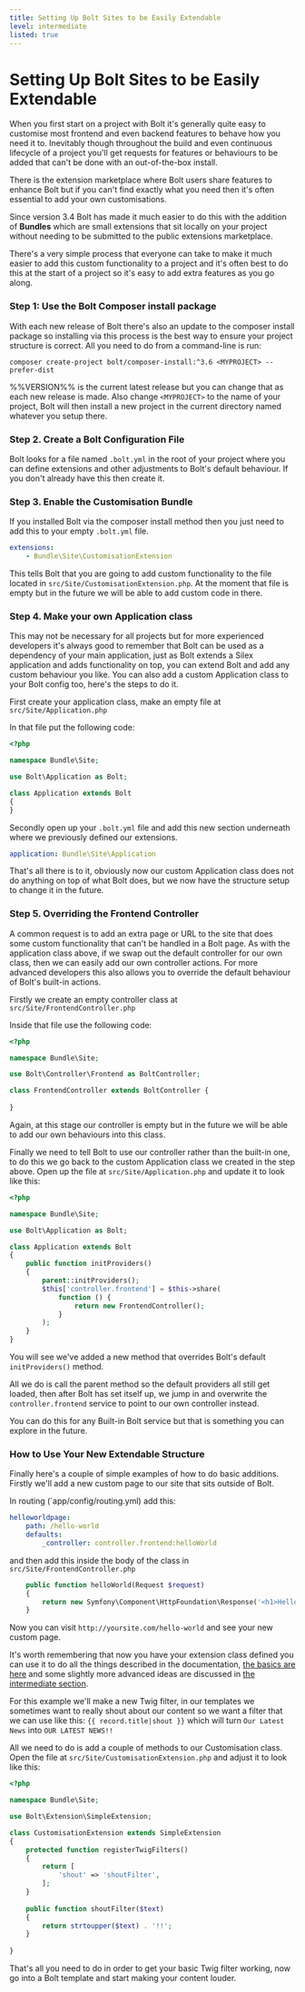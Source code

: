 ```yaml
---
title: Setting Up Bolt Sites to be Easily Extendable
level: intermediate
listed: true
---
```

Setting Up Bolt Sites to be Easily Extendable
=====================================================

When you first start on a project with Bolt it's generally quite easy to
customise most frontend and even backend features to behave how you need it to.
Inevitably though throughout the build and even continuous lifecycle of a
project you'll get requests for features or behaviours to be added that can't
be done with an out-of-the-box install.

There is the extension marketplace where Bolt users share features to enhance
Bolt but if you can't find exactly what you need then it's often essential to
add your own customisations.

Since version 3.4 Bolt has made it much easier to do this with the addition of
**Bundles** which are small extensions that sit locally on your project without
needing to be submitted to the public extensions marketplace.

There's a very simple process that everyone can take to make it much easier to
add this custom functionality to a project and it's often best to do this at
the start of a project so it's easy to add extra features as you go along.


### Step 1: Use the Bolt Composer install package

With each new release of Bolt there's also an update to the composer install
package so installing via this process is the best way to ensure your project
structure is correct. All you need to do from a command-line is run:

```
composer create-project bolt/composer-install:^3.6 <MYPROJECT> --prefer-dist
```

%%VERSION%% is the current latest release but you can change that as each new
release is made. Also change `<MYPROJECT>` to the name of your project, Bolt
will then install a new project in the current directory named whatever you
setup there.


### Step 2. Create a Bolt Configuration File

Bolt looks for a file named `.bolt.yml` in the root of your project where you
can define extensions and other adjustments to Bolt's default behaviour. If you
don't already have this then create it.


### Step 3. Enable the Customisation Bundle

If you installed Bolt via the composer install method then you just need to add
this to your empty `.bolt.yml` file.

```yaml
extensions:
    - Bundle\Site\CustomisationExtension
```

This tells Bolt that you are going to add custom functionality to the file
located in `src/Site/CustomisationExtension.php`. At the moment that file is
empty but in the future we will be able to add custom code in there.


### Step 4. Make your own Application class

This may not be necessary for all projects but for more experienced developers
it's always good to remember that Bolt can be used as a dependency of your main
application, just as Bolt extends a Silex application and adds functionality on
top, you can extend Bolt and add any custom behaviour you like. You can also
add a custom Application class to your Bolt config too, here's the steps to do
it.

First create your application class, make an empty file at `src/Site/Application.php`

In that file put the following code:

```php
<?php

namespace Bundle\Site;

use Bolt\Application as Bolt;

class Application extends Bolt
{
}

```

Secondly open up your `.bolt.yml` file and add this new section underneath
where we previously defined our extensions.

```yaml
application: Bundle\Site\Application
```

That's all there is to it, obviously now our custom Application class does not
do anything on top of what Bolt does, but we now have the structure setup to
change it in the future.


### Step 5. Overriding the Frontend Controller

A common request is to add an extra page or URL to the site that does some
custom functionality that can't be handled in a Bolt page. As with the
application class above, if we swap out the default controller for our own
class, then we can easily add our own controller actions. For more advanced
developers this also allows you to override the default behaviour of Bolt's
built-in actions.

Firstly we create an empty controller class at `src/Site/FrontendController.php`

Inside that file use the following code:

```php
<?php

namespace Bundle\Site;

use Bolt\Controller\Frontend as BoltController;

class FrontendController extends BoltController {
    
}
```

Again, at this stage our controller is empty but in the future we will be able
to add our own behaviours into this class.

Finally we need to tell Bolt to use our controller rather than the built-in
one, to do this we go back to the custom Application class we created in the
step above. Open up the file at `src/Site/Application.php` and update it to
look like this:

```php
<?php

namespace Bundle\Site;

use Bolt\Application as Bolt;

class Application extends Bolt
{
    public function initProviders()
    {
        parent::initProviders();
        $this['controller.frontend'] = $this->share(
            function () {
                return new FrontendController();
            }
        );
    }
}
```

You will see we've added a new method that overrides Bolt's default
`initProviders()` method.

All we do is call the parent method so the default providers all still get
loaded, then after Bolt has set itself up, we jump in and overwrite the
`controller.frontend` service to point to our own controller instead.

You can do this for any Built-in Bolt service but that is something you can
explore in the future.


### How to Use Your New Extendable Structure

Finally here's a couple of simple examples of how to do basic additions.
Firstly we'll add a new custom page to our site that sits outside of Bolt.

In routing (`app/config/routing.yml) add this:

```yml
helloworldpage:
    path: /hello-world
    defaults:
        _controller: controller.frontend:helloWorld
```

and then add this inside the body of the class in `src/Site/FrontendController.php`

```php
    public function helloWorld(Request $request)
    {
        return new Symfony\Component\HttpFoundation\Response('<h1>Hello World!<h1>');
    }
```

Now you can visit `http://yoursite.com/hello-world` and see your new custom
page.

It's worth remembering that now you have your extension class defined you can
use it to do all the things described in the documentation,
[the basics are here][basics] and some slightly more advanced ideas are
discussed in [the intermediate section][intermediate]. 

For this example we'll make a new Twig filter, in our templates we sometimes
want to really shout about our content so we want a filter that we can use like
this: `{{ record.title|shout }}` which will turn `Our Latest News` into
`OUR LATEST NEWS!!`

All we need to do is add a couple of methods to our Customisation class. Open
the file at `src/Site/CustomisationExtension.php` and adjust it to look like
this:

```php
<?php

namespace Bundle\Site;

use Bolt\Extension\SimpleExtension;

class CustomisationExtension extends SimpleExtension
{
    protected function registerTwigFilters()
    {
        return [
            'shout' => 'shoutFilter',
        ];
    }
    
    public function shoutFilter($text) 
    {
        return strtoupper($text) . '!!';
    }
    
}

```

That's all you need to do in order to get your basic Twig filter working, now
go into a Bolt template and start making your content louder.


[basics]: ../extensions/basics
[intermediate]: ../extensions/intermediate
